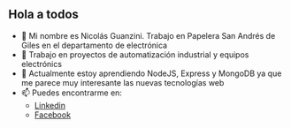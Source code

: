## Hola a todos
- 👋 Mi nombre es Nicolás Guanzini. Trabajo en Papelera San Andrés de Giles en el departamento de electrónica
- 👀 Trabajo en proyectos de automatización industrial y equipos electrónics
- 🌱 Actualmente estoy aprendiendo NodeJS, Express y MongoDB ya que me parece muy interesante las nuevas tecnologías web
- 📫 Puedes encontrarme en:
  - [Linkedin](https://www.linkedin.com/in/%C3%A1ngel-nicol%C3%A1s-guanzini-759600162/)
  - [Facebook](https://www.facebook.com/nicolasguanzini/)


